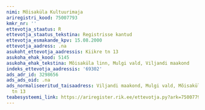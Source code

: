 ```yaml
---
nimi: Mõisaküla Kultuurimaja
ariregistri_kood: 75007793
kmkr_nr: ''
ettevotja_staatus: R
ettevotja_staatus_tekstina: Registrisse kantud
ettevotja_esmakande_kpv: 15.08.2000
ettevotja_aadress: .na
asukoht_ettevotja_aadressis: Kiikre tn 13
asukoha_ehak_kood: 5145
asukoha_ehak_tekstina: Mõisaküla linn, Mulgi vald, Viljandi maakond
indeks_ettevotja_aadressis: '69302'
ads_adr_id: 3298656
ads_ads_oid: .na
ads_normaliseeritud_taisaadress: Viljandi maakond, Mulgi vald, Mõisaküla linn, Kiikre
  tn 13
teabesysteemi_link: https://ariregister.rik.ee/ettevotja.py?ark=75007793&ref=rekvisiidid
---
```

